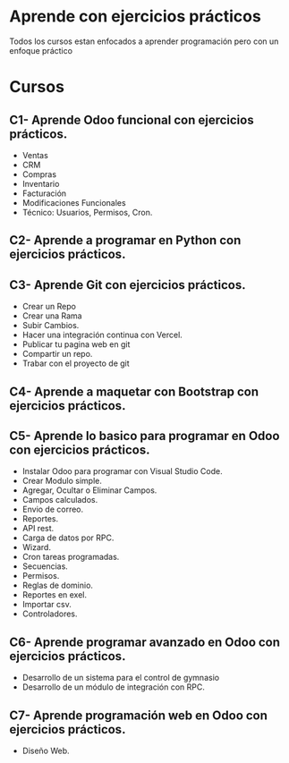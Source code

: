 # Aprende con ejercicios prácticos
Todos los cursos estan enfocados a aprender programación pero con un enfoque práctico

# Cursos

## C1- Aprende Odoo funcional con ejercicios prácticos.
- Ventas
- CRM
- Compras
- Inventario
- Facturación
- Modificaciones Funcionales
- Técnico: Usuarios, Permisos, Cron.

## C2- Aprende a programar en Python con ejercicios prácticos.
## C3- Aprende Git con ejercicios prácticos.
- Crear un Repo
- Crear una Rama
- Subir Cambios.
- Hacer una integración continua con Vercel.
- Publicar tu pagina web en git
- Compartir un repo.
- Trabar con el proyecto de git
## C4- Aprende a maquetar con Bootstrap con ejercicios prácticos.
## C5- Aprende lo basico para programar en Odoo con ejercicios prácticos.
- Instalar Odoo para programar con Visual Studio Code.
- Crear Modulo simple.
- Agregar, Ocultar o Eliminar Campos.
- Campos calculados.
- Envio de correo.
- Reportes.
- API rest.
- Carga de datos por RPC.
- Wizard.
- Cron tareas programadas.
- Secuencias.
- Permisos.
- Reglas de dominio.
- Reportes en exel.
- Importar csv.
- Controladores.
## C6- Aprende programar avanzado en Odoo con ejercicios prácticos.
- Desarrollo de un sistema para el control de gymnasio
- Desarrollo de un módulo de integración con RPC.
## C7- Aprende programación web en Odoo con ejercicios prácticos.
- Diseño Web.


